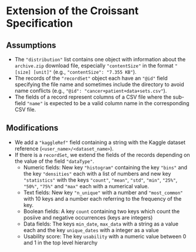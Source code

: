 # Extension of the Croissant Specification

## Assumptions

- The `"distribution"` list contains one object with information about the `archive.zip` download file, especially `"contentSize"` in the format `"[size] [unit]"` (e.g., `"contentSize": "7.355 KB"`).
- The records of the `"recordSet"` object each have an `"@id"` field specifying the file name and sometimes include the directory to avoid name conflicts (e.g., `"@id": "cancer+patient+data+sets.csv"`).
- The fields of a record represent columns of a CSV file where the sub-field `"name"` is expected to be a valid column name in the corresponding CSV file.

## Modifications

- We add a `"kaggleRef"` field containing a string with the Kaggle dataset reference (`<user_name>/<dataset_name>`).
- If there is a `recordSet`, we extend the fields of the records depending on the value of the field `"dataType"`.
  - Numeric fields: New key `"histogram"` containing the key `"bins"` and the key `"densities"` each with a list of numbers and new key `"statistics"` with the keys `"count"`, `"mean"`, `"std"`, `"min"`, `"25%"`, `"50%"`, `"75%"` and `"max"` each with a numerical value.
  - Text fields: New key `"n_unique"` with a number and `"most_common"` with 10 keys and a number each referring to the frequency of the key.
  - Boolean fields: A key `count` containing two keys which count the posiive and negative occurrences (keys are integers)
  - Data fields: The keys `min_date`, `max_data` with a string as a value each and the key `unique_dates` with a integer as a value
  - Usability score: The key `usability` with a numeric value between 0 and 1 in the top level hierarchy
